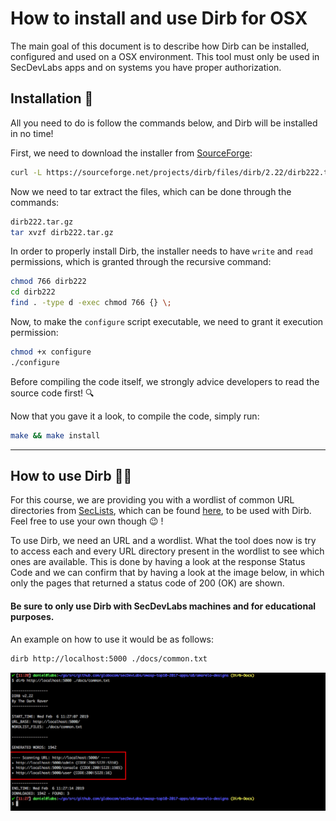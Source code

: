 # How to install and use Dirb for OSX
The main goal of this document is to describe how Dirb can be installed, configured and used on a OSX environment. This tool must only be used in SecDevLabs apps and on systems you have proper authorization.

## Installation 🔧

All you need to do is follow the commands below, and Dirb will be installed in no time!

First, we need to download the installer from [SourceForge]:
```sh
curl -L https://sourceforge.net/projects/dirb/files/dirb/2.22/dirb222.tar.gz/download -o 
```
Now we need to tar extract the files, which can be done through the commands:
```sh
dirb222.tar.gz
tar xvzf dirb222.tar.gz
```
In order to properly install Dirb, the installer needs to have `write` and `read` permissions, which is granted through the recursive command:
```sh
chmod 766 dirb222
cd dirb222
find . -type d -exec chmod 766 {} \;
```
Now, to make the `configure` script executable, we need to grant it execution permission: 
```sh 
chmod +x configure
./configure
```
Before compiling the code itself, we strongly advice developers to read the source code first! 🔍

Now that you gave it a look, to compile the code, simply run:
```sh
make && make install
```

---

## How to use Dirb 👨‍💻

For this course, we are providing you with a wordlist of common URL directories from [SecLists], which can be found [here][1], to be used with Dirb. Feel free to use your own though 😉 !

To use Dirb, we need an URL and a wordlist. What the tool does now is try to access each and every URL directory present in the wordlist to see which ones are available. This is done by having a look at the response Status Code and we can confirm that by having a look at the image below, in which only the pages that returned a status code of 200 (OK) are shown.

#### Be sure to only use Dirb with SecDevLabs machines and for educational purposes.

An example on how to use it would be as follows:

```sh
dirb http://localhost:5000 ./docs/common.txt
```

<p align="center">
    <img src="../owasp-top10-2017-apps/a8/amarelo-designs/docs/attack2.png"/>
</p>

[SecLists]:https://github.com/danielmiessler/SecLists/blob/master/Discovery/Web-Content/common.txt
[SourceForge]: https://sourceforge.net/
[1]: ./common.txt